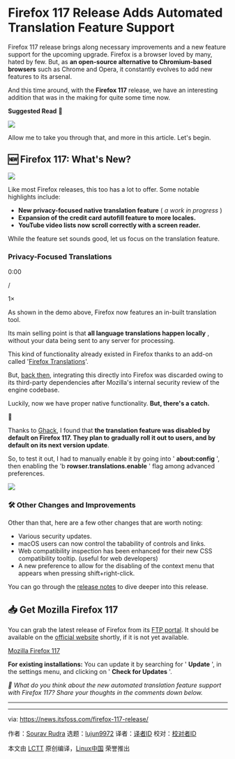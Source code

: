 [#]: subject: "Firefox 117 Release Adds Automated Translation Feature Support"
[#]: via: "https://news.itsfoss.com/firefox-117-release/"
[#]: author: "Sourav Rudra https://news.itsfoss.com/author/sourav/"
[#]: collector: "lujun9972"
[#]: translator: " "
[#]: reviewer: " "
[#]: publisher: " "
[#]: url: " "

Firefox 117 Release Adds Automated Translation Feature Support
======
Firefox 117 release brings along necessary improvements and a new
feature support for the upcoming upgrade.
Firefox is a browser loved by many, hated by few. But, as **an open-source alternative to Chromium-based browsers** such as Chrome and Opera, it constantly evolves to add new features to its arsenal.

And this time around, with the **Firefox 117** release, we have an interesting addition that was in the making for quite some time now.

**Suggested Read** 📖

![][1]

Allow me to take you through that, and more in this article. Let's begin.

## 🆕 Firefox 117: What's New?

![][2]

Like most Firefox releases, this too has a lot to offer. Some notable highlights include:

  * **New privacy-focused native translation feature** ( _a work in progress_ )
  * **Expansion of the credit card autofill feature to more locales.**
  * **YouTube video lists now scroll correctly with a screen reader.**



While the feature set sounds good, let us focus on the translation feature.

### Privacy-Focused Translations

0:00

/

1×

As shown in the demo above, Firefox now features an in-built translation tool.

Its main selling point is that **all language translations happen locally** , without your data being sent to any server for processing.

This kind of functionality already existed in Firefox thanks to an add-on called '[Firefox Translations][3]'.

But, [back then][4], integrating this directly into Firefox was discarded owing to its third-party dependencies after Mozilla's internal security review of the engine codebase.

Luckily, now we have proper native functionality. **But, there's a catch.**

🚧

Thanks to [Ghack][5], I found that **the translation feature was disabled by default on Firefox 117. They plan to gradually roll it out to users, and by default on its next version update**.

So, to test it out, I had to manually enable it by going into ' **about:config** ', then enabling the 'b **rowser.translations.enable** ' flag among advanced preferences.

![][6]

### 🛠️ Other Changes and Improvements

Other than that, here are a few other changes that are worth noting:

  * Various security updates.
  * macOS users can now control the tabability of controls and links.
  * Web compatibility inspection has been enhanced for their new CSS compatibility tooltip. (useful for web developers)
  * A new preference to allow for the disabling of the context menu that appears when pressing shift+right-click.



You can go through the [release notes][7] to dive deeper into this release.

## 📥 Get Mozilla Firefox 117

You can grab the latest release of Firefox from its [FTP portal][8]. It should be available on the [official website][9] shortly, if it is not yet available.

[Mozilla Firefox 117][9]

**For existing installations:** You can update it by searching for ' **Update** ', in the settings menu, and clicking on ' **Check for Updates** '.

_💬 What do you think about the new automated translation feature support with Firefox 117? Share your thoughts in the comments down below._

* * *

--------------------------------------------------------------------------------

via: https://news.itsfoss.com/firefox-117-release/

作者：[Sourav Rudra][a]
选题：[lujun9972][b]
译者：[译者ID](https://github.com/译者ID)
校对：[校对者ID](https://github.com/校对者ID)

本文由 [LCTT](https://github.com/LCTT/TranslateProject) 原创编译，[Linux中国](https://linux.cn/) 荣誉推出

[a]: https://news.itsfoss.com/author/sourav/
[b]: https://github.com/lujun9972
[1]: https://itsfoss.com/content/images/size/w256h256/2022/12/android-chrome-192x192.png
[2]: https://news.itsfoss.com/content/images/2023/08/Mozilla_Firefox_Translate_1.png
[3]: https://addons.mozilla.org/en-US/firefox/addon/firefox-translations/
[4]: https://hacks.mozilla.org/2022/06/neural-machine-translation-engine-for-firefox-translations-add-on/
[5]: https://www.ghacks.net/2023/08/29/firefox-117-native-language-translations-last-firefox-102-update-and-security-fixes/
[6]: https://news.itsfoss.com/content/images/2023/08/Mozilla_Firefox_Translate_3.png
[7]: https://www.mozilla.org/en-US/firefox/117.0/releasenotes/
[8]: https://ftp.mozilla.org/pub/firefox/releases/117.0/
[9]: https://www.mozilla.org/firefox/download/thanks/
